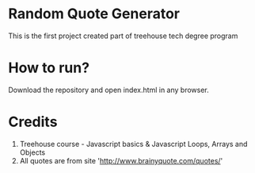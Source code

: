 # Random Quote Generator
This is the first project created part of treehouse tech degree program

# How to run?
Download the repository and open index.html in any browser.

# Credits
1. Treehouse course - Javascript basics & Javascript Loops, Arrays and Objects
2. All quotes are from site 'http://www.brainyquote.com/quotes/'
